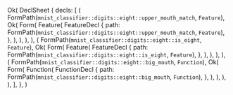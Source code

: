 Ok(
    DeclSheet {
        decls: [
            (
                FormPath(`mnist_classifier::digits::eight::upper_mouth_match`, `Feature`),
                Ok(
                    Form(
                        Feature(
                            FeatureDecl {
                                path: FormPath(`mnist_classifier::digits::eight::upper_mouth_match`, `Feature`),
                            },
                        ),
                    ),
                ),
            ),
            (
                FormPath(`mnist_classifier::digits::eight::is_eight`, `Feature`),
                Ok(
                    Form(
                        Feature(
                            FeatureDecl {
                                path: FormPath(`mnist_classifier::digits::eight::is_eight`, `Feature`),
                            },
                        ),
                    ),
                ),
            ),
            (
                FormPath(`mnist_classifier::digits::eight::big_mouth`, `Function`),
                Ok(
                    Form(
                        Function(
                            FunctionDecl {
                                path: FormPath(`mnist_classifier::digits::eight::big_mouth`, `Function`),
                            },
                        ),
                    ),
                ),
            ),
        ],
    },
)